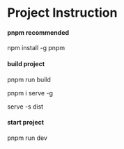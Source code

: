 # Project Instruction

#### pnpm recommended

npm install -g pnpm

#### build project

pnpm run build

pnpm i serve -g

serve -s dist

#### start project

pnpm run dev
